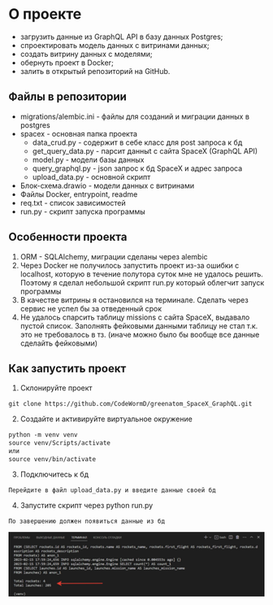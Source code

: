 


# О проекте

 - загрузить данные из GraphQL API в базу данных Postgres;
 - спроектировать модель данных с витринами данных;
 - создать витрину данных с моделями;
 - обернуть проект в Docker;
 - залить в открытый репозиторий на GitHub.

## Файлы в репозитории

 - migrations/alembic.ini - файлы для созданий и миграции данных в postgres
 - spacex - основная папка проекта
    - data_crud.py - содержит в себе класс для post запроса к бд
    - get_query_data.py - парсит данныt с сайта SpaceX (GraphQL API)
    - model.py - модели базы данных
    - query_graphql.py - json запрос к бд SpaceX и адрес запроса
    - upload_data.py - основной скрипт
 - Блок-схема.drawio - модели данных с витринами
 - Файлы Docker, entrypoint, readme
 - req.txt - список зависимостей
 - run.py - скрипт запуска программы

## Особенности проекта

 1. ORM - SQLAlchemy, миграции сделаны через alembic
 2. Через Docker не получилось запустить проект из-за ошибки с localhost, которую в течение полутора суток мне не удалось решить. Поэтому я сделал небольшой скрипт run.py который облегчит запуск программы
 3. В качестве витрины я остановился на терминале. Сделать через сервис не успел бы за отведенный срок
 4. Не удалось спарсить таблицу missions с сайта SpaceX, выдавало пустой список. Заполнять фейковыми данными таблицу не стал т.к. это не требовалось в тз. (иначе можно было бы вообще все данные сделайть фейковыми)

## Как запустить проект


1. Склонируйте проект
```
git clone https://github.com/CodeWormD/greenatom_SpaceX_GraphQL.git
```

2. Создайте и активируйте виртуальное окружение
```
python -m venv venv
source venv/Scripts/activate
или
source venv/bin/activate
```

3. Подключитесь к бд
```
Перейдите в файл upload_data.py и введите данные своей бд
```

4. Запустите скрипт через python run.py
```
По завершению должен появиться данные из бд
```
![Данные из бд](/images/db_data.jpg)
